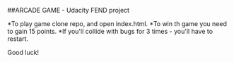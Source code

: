 ##ARCADE GAME - Udacity FEND project

*To play game clone repo, and open index.html.
*To win th game you need to gain 15 points.
*If you'll collide with bugs for 3 times - you'll have to restart.

Good luck!